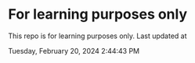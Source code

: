 # For learning purposes only
This repo is for learning purposes only.
Last updated at

Tuesday, February 20, 2024 2:44:43 PM

